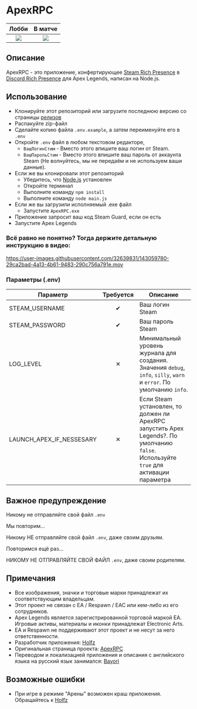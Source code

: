 # ApexRPC

Лобби            |  В матче
:-------------------------:|:-------------------------:
![](https://cdn.discordapp.com/attachments/694905810077351956/981969285767381053/Screenshot_5.png)  |  ![](https://cdn.discordapp.com/attachments/694905810077351956/981969286136483910/Screenshot_6.png)

## Описание

ApexRPC - это приложение, конфертирующее [Steam Rich Presence](https://partner.steamgames.com/doc/features/enhancedrichpresence) в [Discord Rich Presence](https://discord.com/rich-presence) для Apex Legends, написан на Node.js.

## Использование

- Клонируйте этот репозиторий или загрузите последнюю версию со страницы [релизов](https://github.com/Holfz/ApexRPC/releases)
- Распакуйте zip-файл
- Сделайте копию файла `.env.example`, а затем переименуйте его в `.env`
- Откройте `.env` файл в любом текстовом редакторе,
   - `ВашЛогинСтим` - Вместо этого впишите ваш логин от Steam.
   - `ВашПарольСтим` - Вместо этого впишите ваш пароль от аккаунта Steam (Не волнуйтесь, мы не передаём и не используем ваши данные). 
- Если же вы клонировали этот репозиторий
   - Убедитесь, что [Node.js](https://nodejs.org/en/) установлен
   - Откройте терминал
   - Выполните команду `npm install`
   - Выполните команду `node main.js`
- Если же вы загрузили исполняемый .exe файл
   - Запустите `ApexRPC.exe`
- Приложение запросит ваш код Steam Guard, если он есть
- Запустите Apex Legends

### Всё равно не понятно? Тогда держите детальную инструкцию в видео:

https://user-images.githubusercontent.com/32639831/143059780-29ca2bad-4a13-4b61-9483-290c756a791e.mov

### Параметры (.env)
| Параметр                | Требуется | Описание                                                                                               |
|--------------------------|:--------:|-----------------------------------------------------------------------------------------------------------|
| STEAM_USERNAME           |    ✔     | Ваш логин Steam                                                                                      |
| STEAM_PASSWORD           |    ✔     | Ваш пароль Steam                                                                                      |
| LOG_LEVEL                |    ✕     | Минимальный уровень журнала для создания. Значения `debug`, `info`, `silly`, `warn` и `error`. По умолчанию `info`. |
| LAUNCH_APEX_IF_NESSESARY |    ✕     | Если Steam установлен, то должен ли ApexRPC запустить Apex Legends?. По умолчанию `false`. Используйте `true` для активации параметра                 |

## Важное предупреждение

Никому не отправляйте свой файл `.env`

Мы повторим...

Никому НЕ отправляйте свой файл `.env`, даже своим друзьям.

Повторимся ещё раз...

НИКОМУ НЕ ОТПРАВЛЯЙТЕ СВОЙ ФАЙЛ `.env`, даже своим родителям.

## Примечания
- Все изображения, значки и торговые марки принадлежат их соответствующим владельцам.
- Этот проект не связан с EA / Respawn / EAC или кем-либо из его сотрудников.
- Apex Legends является зарегистрированной торговой маркой EA. Игровые активы, материалы и иконки принадлежат Electronic Arts.
- EA и Respawn не поддерживают этот проект и не несут за него ответственности.
- Разработчик приложения: [Holfz](https://github.com/Holfz)
- Оригинальная страница проекта: [ApexRPC](https://github.com/Holfz/ApexRPC)
- Переводом и локализацией приложения и описания с английского языка на русский язык занимался: [Bayori](https://github.com/Bayori)

## Возможные ошибки
- При игре в режиме "Арены" возможен краш приложения. Обращайтесь к [Holfz](https://github.com/Holfz)